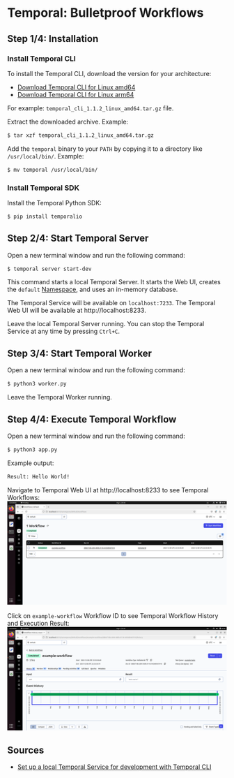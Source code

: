 # Temporal: Bulletproof Workflows

## Step 1/4: Installation
### Install Temporal CLI
To install the Temporal CLI, download the version for your architecture:
- [Download Temporal CLI for Linux amd64](https://temporal.download/cli/archive/latest?platform=linux&arch=amd64)
- [Download Temporal CLI for Linux arm64](https://temporal.download/cli/archive/latest?platform=linux&arch=arm64)

For example: `temporal_cli_1.1.2_linux_amd64.tar.gz` file.

Extract the downloaded archive. Example:
```sh
$ tar xzf temporal_cli_1.1.2_linux_amd64.tar.gz
```

Add the `temporal` binary to your `PATH` by copying it to a directory like `/usr/local/bin/`.
Example:
```sh
$ mv temporal /usr/local/bin/
```
### Install Temporal SDK
Install the Temporal Python SDK:
```sh
$ pip install temporalio
```

## Step 2/4: Start Temporal Server
Open a new terminal window and run the following command:
```sh
$ temporal server start-dev
```

This command starts a local Temporal Server. It starts the Web UI, creates the `default` [Namespace](https://docs.temporal.io/namespaces?_gl=1*c6vqdb*_gcl_au*MTIwMzc0ODY4OC4xNzMzMjU2NDU0*_ga*MTY3NTk4Mzk3MC4xNzMzMjU2NDU0*_ga_R90Q9SJD3D*MTczMzY5MjczMy45LjEuMTczMzY5MzM1My4wLjAuMA..), and uses an in-memory database.

The Temporal Service will be available on `localhost:7233`.
The Temporal Web UI will be available at http://localhost:8233.

Leave the local Temporal Server running. You can stop the Temporal Service at any time by pressing `Ctrl+C`.

## Step 3/4: Start Temporal Worker
Open a new terminal window and run the following command:
```sh
$ python3 worker.py
```
Leave the Temporal Worker running.

## Step 4/4: Execute Temporal Workflow
Open a new terminal window and run the following command:
```sh
$ python3 app.py
```

Example output:
```sh
Result: Hello World!
```

Navigate to Temporal Web UI at http://localhost:8233 to see Temporal Workflows:
![temporal-_-workflows.png](img/temporal-_-workflows.png "Temporal Workflows")

Click on `example-workflow` Workflow ID to see Temporal Workflow History and Execution Result:
![temporal-_-workflow_history.png](img/temporal-_-workflow_history.png "Temporal Workflow History")

## Sources
- [Set up a local Temporal Service for development with Temporal CLI](https://learn.temporal.io/getting_started/python/dev_environment/?os=linux#set-up-a-local-temporal-development-cluster)

